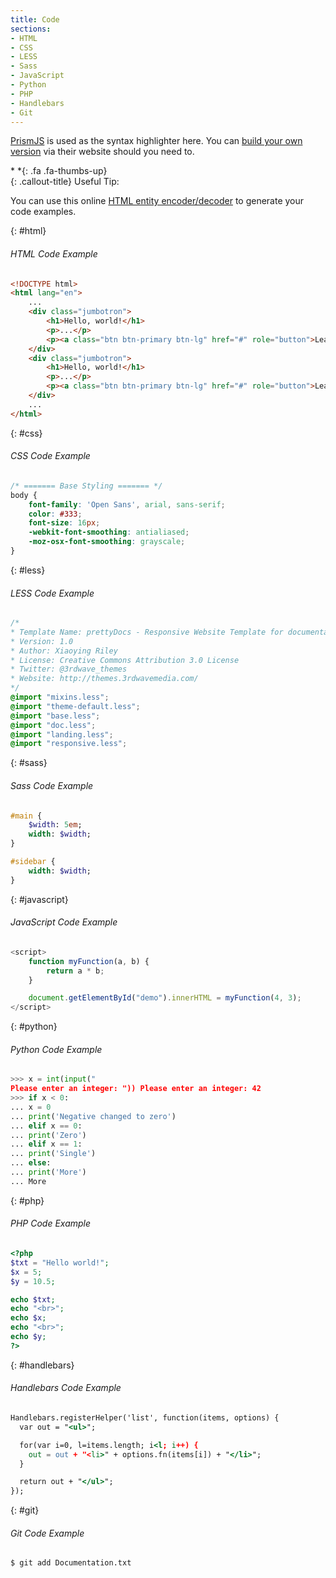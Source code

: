 ```yaml
---
title: Code
sections:
- HTML
- CSS
- LESS
- Sass
- JavaScript
- Python
- PHP
- Handlebars
- Git
---
```


[PrismJS](http://prismjs.com/) is used as the syntax highlighter here.
You can [build your own version](http://prismjs.com/download.html) via their website should you need to.


<div class="callout-block callout-success"><div class="icon-holder">*&nbsp;*{: .fa .fa-thumbs-up}
</div><div class="content">
{: .callout-title}
Useful Tip:

You can use this online [HTML entity encoder/decoder](https://mothereff.in/html-entities)
to generate your code examples.

</div></div>


{: #html}
###### HTML Code Example

```html
<!DOCTYPE html>
<html lang="en">
    ...
    <div class="jumbotron">
        <h1>Hello, world!</h1>
        <p>...</p>
        <p><a class="btn btn-primary btn-lg" href="#" role="button">Learn more</a></p>
    </div>
    <div class="jumbotron">
        <h1>Hello, world!</h1>
        <p>...</p>
        <p><a class="btn btn-primary btn-lg" href="#" role="button">Learn more</a></p>
    </div>
    ...
</html>
```


{: #css}
###### CSS Code Example

```css
/* ======= Base Styling ======= */
body {
    font-family: 'Open Sans', arial, sans-serif;
    color: #333;
    font-size: 16px;
    -webkit-font-smoothing: antialiased;
    -moz-osx-font-smoothing: grayscale;
}
```


{: #less}
###### LESS Code Example

```css
/*
* Template Name: prettyDocs - Responsive Website Template for documentations
* Version: 1.0
* Author: Xiaoying Riley
* License: Creative Commons Attribution 3.0 License
* Twitter: @3rdwave_themes
* Website: http://themes.3rdwavemedia.com/
*/
@import "mixins.less";
@import "theme-default.less";
@import "base.less";
@import "doc.less";
@import "landing.less";
@import "responsive.less";
```


{: #sass}
###### Sass Code Example

```sass
#main {
    $width: 5em;
    width: $width;
}

#sidebar {
    width: $width;
}
```


{: #javascript}
###### JavaScript Code Example

```javascript
<script>
    function myFunction(a, b) {
        return a * b;
    }

    document.getElementById("demo").innerHTML = myFunction(4, 3);
</script>
```


{: #python}
###### Python Code Example

```python
>>> x = int(input("
Please enter an integer: ")) Please enter an integer: 42
>>> if x < 0:
... x = 0
... print('Negative changed to zero')
... elif x == 0:
... print('Zero')
... elif x == 1:
... print('Single')
... else:
... print('More')
... More
```


{: #php}
###### PHP Code Example

```php
<?php
$txt = "Hello world!";
$x = 5;
$y = 10.5;

echo $txt;
echo "<br>";
echo $x;
echo "<br>";
echo $y;
?>
```


{: #handlebars}
###### Handlebars Code Example

```handlebars
Handlebars.registerHelper('list', function(items, options) {
  var out = "<ul>";

  for(var i=0, l=items.length; i<l; i++) {
    out = out + "<li>" + options.fn(items[i]) + "</li>";
  }

  return out + "</ul>";
});
```


{: #git}
###### Git Code Example

```shell
$ git add Documentation.txt
```